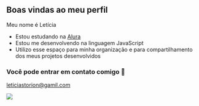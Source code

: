 ## Boas vindas ao meu perfil

Meu nome é Letícia 

- Estou estudando na [Alura](https://www.alura.com.br)
- Estou me desenvolvendo na linguagem JavaScript
- Utilizo esse espaço para minha organização e para compartilhamento dos meus projetos desenvolvidos

### Você pode entrar em contato comigo 📧

leticiastorion@gamil.com

![](https://media1.tenor.com/m/C0yi7WpXAdAAAAAC/the-chosen-jesus.gif)
